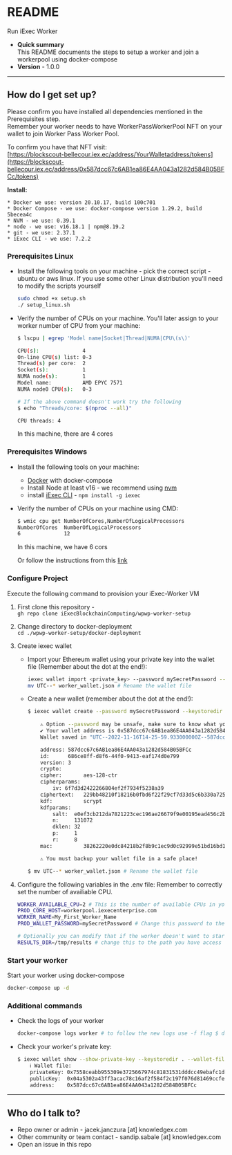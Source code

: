 # README #

Run iExec Worker

* **Quick summary**   
This README documents the steps to setup a worker and join a workerpool using docker-compose
* **Version** - 1.0.0

---

## How do I get set up? ##

Please confirm you have installed all dependencies mentioned in the Prerequisites step.   
Remember your worker needs to have WorkerPassWorkerPool NFT on your wallet to join Worker Pass Worker Pool.   

To confirm you have that NFT visit:   
[https://blockscout-bellecour.iex.ec/address/YourWalletaddress/tokens](https://blockscout-bellecour.iex.ec/address/0x587dcc67c6AB1ea86E4AA043a1282d584B05BFCc/tokens)

**Install:**

    * Docker we use: version 20.10.17, build 100c701
    * Docker Compose - we use: docker-compose version 1.29.2, build 5becea4c
    * NVM - we use: 0.39.1
    * node - we use: v16.18.1 | npm@8.19.2
    * git - we use: 2.37.1
    * iExec CLI - we use: 7.2.2

### Prerequisites Linux ###

* Install the following tools on your machine - pick the correct script - ubuntu or aws linux. If you use some other Linux distribution you'll need to modify the scripts yourself 

    ```sh
    sudo chmod +x setup.sh 
    ./ setup_linux.sh
    ```

* Verify the number of CPUs on your machine. You'll later assign to your worker number of CPU from your machine:

    ```sh
    $ lscpu | egrep 'Model name|Socket|Thread|NUMA|CPU\(s\)'

    CPU(s):              4
    On-line CPU(s) list: 0-3
    Thread(s) per core:  2
    Socket(s):           1
    NUMA node(s):        1
    Model name:          AMD EPYC 7571
    NUMA node0 CPU(s):   0-3
    
    # If the above command doesn't work try the following
    $ echo "Threads/core: $(nproc --all)"

    CPU threads: 4
    ```
    
    In this machine, there are 4 cores

### Prerequisites Windows ###

* Install the following tools on your machine:
    * [Docker](https://docs.docker.com/desktop/install/windows-install/) with docker-compose
    * Install Node at least v16 - we recommend using [nvm](https://github.com/coreybutler/nvm-windows#readme)
    * install [iExec CLI](https://github.com/iExecBlockchainComputing/iexec-sdk#cli) - `npm install -g iexec`
* Verify the number of CPUs on your machine using CMD:  

    ```sh
    $ wmic cpu get NumberOfCores,NumberOfLogicalProcessors
    NumberOfCores  NumberOfLogicalProcessors
    6              12
    ```

    In this machine, we have 6 cors

    Or follow the instructions from this [link](https://www.top-password.com/blog/find-number-of-cores-in-your-cpu-on-windows-10/)

### Configure Project ###

Execute the following command to provision your iExec-Worker VM

1. First clone this repository -   
`gh repo clone iExecBlockchainComputing/wpwp-worker-setup`
2. Change directory to docker-deployment   
`cd ./wpwp-worker-setup/docker-deployment`
3. Create iexec wallet
    * Import your Ethereum wallet using your private key into the wallet file (Remember about the dot at the end!):  

        ```sh
        iexec wallet import <private_key> --password mySecretPassword --keystoredir .
        mv UTC--* worker_wallet.json # Rename the wallet file
        ```

    * Create a new wallet (remember about the dot at the end!):

        ```sh
        $ iexec wallet create --password mySecretPassword --keystoredir .
                                                                                                    
            ⚠ Option --password may be unsafe, make sure to know what you do
            ✔ Your wallet address is 0x587dcc67c6AB1ea86E4AA043a1282d584B05BFCc
            Wallet saved in "UTC--2022-11-16T14-25-59.933000000Z--587dcc67c6AB1ea86E4AA043a1282d584B05BFCc":

            address: 587dcc67c6AB1ea86E4AA043a1282d584B05BFCc
            id:      686ce8ff-d8f6-44f0-9413-eaf174d0e799
            version: 3
            crypto: 
            cipher:       aes-128-ctr
            cipherparams: 
                iv: 6f7d3d2422266804ef2f7934f5238a39
            ciphertext:   229bb48210f18216b0fbd6f22f29cf7d33d5c6b330a725632fa99fe76074b649
            kdf:          scrypt
            kdfparams: 
                salt:  e0ef3cb212da7821223cec196ae26679f9e00195ead456c2bce072305ec087f0
                n:     131072
                dklen: 32
                p:     1
                r:     8
            mac:          38262220e0dc84218b2f8b9c1ec9d0c92999e51bd16bd16160aafd8bd2e121de

            ⚠ You must backup your wallet file in a safe place!

        $ mv UTC--* worker_wallet.json # Rename the wallet file
        ```
4. Configure the following variables in the .env file:
    Remember to correctly set the number of availiable CPU.

    ```sh
    WORKER_AVAILABLE_CPU=2 # This is the number of available CPUs in your machine -1
    PROD_CORE_HOST=workerpool.iexecenterprise.com
    WORKER_NAME=My_First_Worker_Name
    PROD_WALLET_PASSWORD=mySecretPassword # Change this password to the one you've used for your wallet

    # Optionally you can modify that if the worker doesn't want to start
    RESULTS_DIR=/tmp/results # change this to the path you have access to
    ```

### Start your worker ###

Start your worker using docker-compose

```sh
docker-compose up -d
```

### Additional commands ###

* Check the logs of your worker

    ```sh
    docker-compose logs worker # to follow the new logs use -f flag $ docker-compose logs -f worker
    ```

* Check your worker's private key:

    ```sh
    $ iexec wallet show --show-private-key --keystoredir . --wallet-file worker_wallet.json --password mySecretPassword
        ℹ Wallet file:
        privateKey: 0x7558ceabb955309e3725667974c81831531dddcc49ebafc1d6124f2a573b214d
        publicKey:  0x04a5302a43ff3acac78c16af2f584f2c197f076d81469ccfe95f52ffb061f31855a53e610675dcec94e25a42e5d3c45297fe8040347ab00b156bc03bcd4772f131
        address:    0x587dcc67c6AB1ea86E4AA043a1282d584B05BFCc
    ```

---

## Who do I talk to? ##

* Repo owner or admin - jacek.janczura [at] knowledgex.com
* Other community or team contact - sandip.sabale [at] knowledgex.com
* Open an issue in this repo
